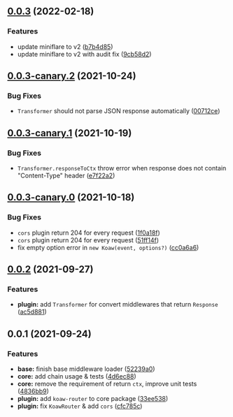 ## [0.0.3](https://github.com/arctome/koaw/compare/v0.0.3-canary.2...v0.0.3) (2022-02-18)

### Features

- update miniflare to v2 ([b7b4d85](https://github.com/arctome/koaw/commit/b7b4d85d5c6f3ff8f84981d483cdee0b5b1e3723))
- update miniflare to v2 with audit fix ([9cb58d2](https://github.com/arctome/koaw/commit/9cb58d22482c5b227d2aff23a489df30cb99d1ed))

## [0.0.3-canary.2](https://github.com/arctome/koaw/compare/v0.0.3-canary.1...v0.0.3-canary.2) (2021-10-24)

### Bug Fixes

- `Transformer` should not parse JSON response automatically ([00712ce](https://github.com/arctome/koaw/commit/00712ce73dad09539c18e36d25a8ccc23e066f52))

## [0.0.3-canary.1](https://github.com/arctome/koaw/compare/v0.0.3-canary.0...v0.0.3-canary.1) (2021-10-19)

### Bug Fixes

- `Transformer.responseToCtx` throw error when response does not contain "Content-Type" header ([e7f22a2](https://github.com/arctome/koaw/commit/e7f22a24575bcaf77a302d2e393fdc854e92f421))

## [0.0.3-canary.0](https://github.com/arctome/koaw/compare/v0.0.2...v0.0.3-canary.0) (2021-10-18)

### Bug Fixes

- `cors` plugin return 204 for every request ([1f0a18f](https://github.com/arctome/koaw/commit/1f0a18fe2cf7d505df439e9256b58ebe9b803e96))
- `cors` plugin return 204 for every request ([51ff14f](https://github.com/arctome/koaw/commit/51ff14f80be5248e351a9018e0a789343dff0cb0))
- fix empty option error in `new Koaw(event, options?)` ([cc0a6a6](https://github.com/arctome/koaw/commit/cc0a6a62dfbeeb8e415a56abd7282519113ace6e))

## [0.0.2](https://github.com/arctome/koaw/compare/v0.0.1...v0.0.2) (2021-09-27)

### Features

- **plugin:** add `Transformer` for convert middlewares that return `Response` ([ac5d881](https://github.com/arctome/koaw/commit/ac5d88136d44d01d798d946b9b4453ef425e3afc))

## 0.0.1 (2021-09-24)

### Features

- **base:** finish base middleware loader ([52239a0](https://github.com/arctome/koaw/commit/52239a0e9222b11a61472cc27f01bba6a30fcc12))
- **core:** add chain usage & tests ([4d6ec88](https://github.com/arctome/koaw/commit/4d6ec88ecdf859797bff9283c79c6822678617f7))
- **core:** remove the requirement of return `ctx`, improve unit tests ([4836bb9](https://github.com/arctome/koaw/commit/4836bb94230f9e6b1ad16461d56a047c0848cd04))
- **plugin:** add `koaw-router` to core package ([33ee538](https://github.com/arctome/koaw/commit/33ee538699ef6e96aff6fbe063df1906812316be))
- **plugin:** fix `KoawRouter` & add `cors` ([cfc785c](https://github.com/arctome/koaw/commit/cfc785c1bd3f46d2f066e556eedd061aa32eec46))
